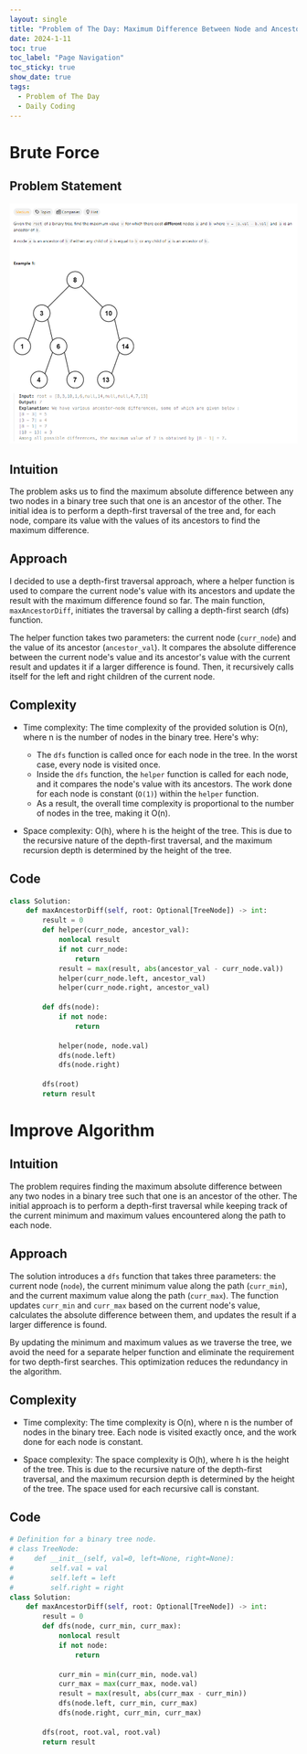 ```yaml
---
layout: single
title: "Problem of The Day: Maximum Difference Between Node and Ancestor"
date: 2024-1-11
toc: true
toc_label: "Page Navigation"
toc_sticky: true
show_date: true
tags:
  - Problem of The Day
  - Daily Coding
---
```


# Brute Force
## Problem Statement
[![problem](/assets/images/2024-01-11_11-54-58-maximum-difference-between-node-and-ancestor.png)](/assets/images/2024-01-11_11-54-58-maximum-difference-between-node-and-ancestor.png)

## Intuition
The problem asks us to find the maximum absolute difference between any two nodes in a binary tree such that one is an ancestor of the other. The initial idea is to perform a depth-first traversal of the tree and, for each node, compare its value with the values of its ancestors to find the maximum difference.

## Approach
I decided to use a depth-first traversal approach, where a helper function is used to compare the current node's value with its ancestors and update the result with the maximum difference found so far. The main function, `maxAncestorDiff`, initiates the traversal by calling a depth-first search (dfs) function.

The helper function takes two parameters: the current node (`curr_node`) and the value of its ancestor (`ancestor_val`). It compares the absolute difference between the current node's value and its ancestor's value with the current result and updates it if a larger difference is found. Then, it recursively calls itself for the left and right children of the current node.

## Complexity
- Time complexity:
The time complexity of the provided solution is O(n), where n is the number of nodes in the binary tree. Here's why:
  - The `dfs` function is called once for each node in the tree. In the worst case, every node is visited once.
  - Inside the `dfs` function, the `helper` function is called for each node, and it compares the node's value with its ancestors. The work done for each node is constant (`O(1)`) within the `helper` function.
  - As a result, the overall time complexity is proportional to the number of nodes in the tree, making it O(n).

- Space complexity:
O(h), where h is the height of the tree. This is due to the recursive nature of the depth-first traversal, and the maximum recursion depth is determined by the height of the tree.

## Code
```python
class Solution:
    def maxAncestorDiff(self, root: Optional[TreeNode]) -> int:
        result = 0
        def helper(curr_node, ancestor_val):
            nonlocal result
            if not curr_node:
                return
            result = max(result, abs(ancestor_val - curr_node.val))
            helper(curr_node.left, ancestor_val)
            helper(curr_node.right, ancestor_val)

        def dfs(node):
            if not node:
                return

            helper(node, node.val)
            dfs(node.left)
            dfs(node.right)

        dfs(root)
        return result
```

# Improve Algorithm
## Intuition
The problem requires finding the maximum absolute difference between any two nodes in a binary tree such that one is an ancestor of the other. The initial approach is to perform a depth-first traversal while keeping track of the current minimum and maximum values encountered along the path to each node.

## Approach
The solution introduces a `dfs` function that takes three parameters: the current node (`node`), the current minimum value along the path (`curr_min`), and the current maximum value along the path (`curr_max`). The function updates `curr_min` and `curr_max` based on the current node's value, calculates the absolute difference between them, and updates the result if a larger difference is found.

By updating the minimum and maximum values as we traverse the tree, we avoid the need for a separate helper function and eliminate the requirement for two depth-first searches. This optimization reduces the redundancy in the algorithm.

## Complexity
- Time complexity:
The time complexity is O(n), where n is the number of nodes in the binary tree. Each node is visited exactly once, and the work done for each node is constant.

- Space complexity:
The space complexity is O(h), where h is the height of the tree. This is due to the recursive nature of the depth-first traversal, and the maximum recursion depth is determined by the height of the tree. The space used for each recursive call is constant.

## Code
```python
# Definition for a binary tree node.
# class TreeNode:
#     def __init__(self, val=0, left=None, right=None):
#         self.val = val
#         self.left = left
#         self.right = right
class Solution:
    def maxAncestorDiff(self, root: Optional[TreeNode]) -> int:
        result = 0
        def dfs(node, curr_min, curr_max):
            nonlocal result
            if not node:
                return
            
            curr_min = min(curr_min, node.val)
            curr_max = max(curr_max, node.val)
            result = max(result, abs(curr_max - curr_min))
            dfs(node.left, curr_min, curr_max)
            dfs(node.right, curr_min, curr_max)

        dfs(root, root.val, root.val)
        return result
```